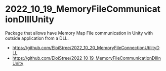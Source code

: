 # 2022_10_19_MemoryFileCommunicationDllIUnity
Package that allows have Memory Map File communication in Unity with outside application from a DLL.

- https://github.com/EloiStree/2022_10_20_MemoryFileConnectionUtilityDLL
- https://github.com/EloiStree/2022_10_19_MemoryFileCommunicationDllInUnity
